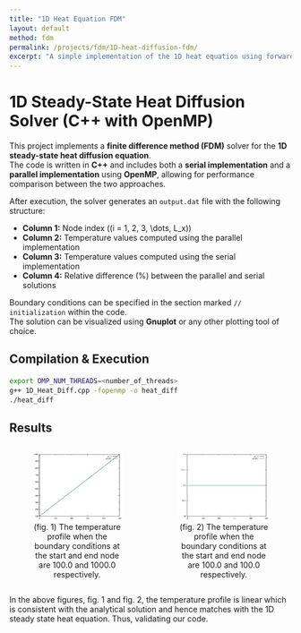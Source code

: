 ```yaml
---
title: "1D Heat Equation FDM"
layout: default
method: fdm
permalink: /projects/fdm/1D-heat-diffusion-fdm/
excerpt: "A simple implementation of the 1D heat equation using forward Euler method."
---
```


# 1D Steady-State Heat Diffusion Solver (C++ with OpenMP)

This project implements a **finite difference method (FDM)** solver for the **1D steady-state heat diffusion equation**.  
The code is written in **C++** and includes both a **serial implementation** and a **parallel implementation** using **OpenMP**, allowing for performance comparison between the two approaches.  

After execution, the solver generates an `output.dat` file with the following structure:  
- **Column 1:** Node index (\(i = 1, 2, 3, \dots, L_x\))  
- **Column 2:** Temperature values computed using the parallel implementation  
- **Column 3:** Temperature values computed using the serial implementation  
- **Column 4:** Relative difference (%) between the parallel and serial solutions  

Boundary conditions can be specified in the section marked `// initialization` within the code.  
The solution can be visualized using **Gnuplot** or any other plotting tool of choice.  

## Compilation & Execution
```bash
export OMP_NUM_THREADS=<number_of_threads>
g++ 1D_Heat_Diff.cpp -fopenmp -o heat_diff
./heat_diff
```

## Results 

<div style="display: flex; justify-content: space-around; gap: 20px;">

  <figure style="flex: 1; text-align: center;">
    <img src="/images/self_upload/fdm/1D_heat_diffusion_1.png" 
         alt="The temperature profile when the boundary conditions at the start and end node are 100.0 and 1000.0 respectively" 
         style="max-width:100%; height:auto;">
    <figcaption>(fig. 1) The temperature profile when the boundary conditions at the start and end node are 100.0 and 1000.0 respectively.</figcaption>
  </figure>

  <figure style="flex: 1; text-align: center;">
    <img src="/images/self_upload/fdm/1D_heat_diffusion_2.png" 
         alt="The temperature profile when the boundary conditions at the start and end node are 100.0 and 100.0 respectively" 
         style="max-width:100%; height:auto;">
    <figcaption>(fig. 2) The temperature profile when the boundary conditions at the start and end node are 100.0 and 100.0 respectively.</figcaption>
  </figure>

</div>

In the above figures, fig. 1 and fig. 2, the temperature profile is linear which is consistent with the analytical solution and hence matches with the 1D steady state heat equation. Thus, validating our code.


